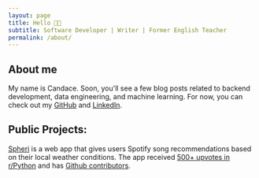 ```yaml
---
layout: page
title: Hello 👋🏿
subtitle: Software Developer | Writer | Former English Teacher
permalink: /about/
---
```


## About me

My name is Candace. Soon, you'll see a few blog posts related to backend development, data engineering, and machine learning. For now, you can check out my [GitHub](https://github.com/teacherc/) and [LinkedIn](https://www.linkedin.com/in/williams-candace/).

## Public Projects:
[Spheri](http://spheri.app) is a web app that gives users Spotify song recommendations based on their local weather conditions. The app received [500+ upvotes in r/Python](https://www.reddit.com/r/Python/comments/zb6ro9/i_got_laid_off_in_midoctober_and_decided_to_teach/) and has [Github contributors](https://github.com/teacherc/spheri-app).